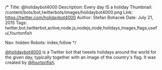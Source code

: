 /*
Title: @holidaybot4000
Description: Every day IS a holiday
Thumbnail: /content/bots/bot,twitterbots/images/holidaybot4000.png
Link: https://twitter.com/holidaybot4000
Author: Stefan Bohacek
Date: July 21, 2015
Tags: twitter,bot,twitterbot,active,node.js,nodejs,node,holidays,images,flags,useful,fourtonfish

Nav: hidden
Robots: index,follow
*/

[@holidaybot4000](https://twitter.com/holidaybot4000) is a Twitter bot that tweets holidays around the world for the given day, typically together with an image of the country's flag. It was created by [@fourtonfish](https://twitter.com/fourtonfish).
